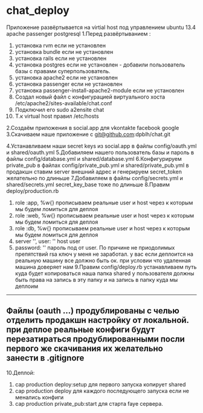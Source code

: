 chat_deploy
===========
Приложение развёртывается на virtial host под управлением ubuntu 13.4 apache passenger postgresql
1.Перед развёртыванием :
  1. установка rvm если не установлен
  2. установка bundle если не установлен
  3. установка rails если не установлен
  4. установка postgres если не установлен
    - добавили пользователь базы с правами суперпользователь.
  5. установка apache2 если не установлен
  6. установка passenger если не установлен
  7. установка passenger-install-apache2-module если не установлен
  8. Создал новый файл с конфигурацией виртуального хоста /etc/apache2/sites-available/chat.conf
  9. Подключил его sudo a2ensite chat
  10. Т.к virtual host правил /etc/hosts
  
2.Создаём приложения в social.app для vkontakte facebook google
3.Скачиваем наше приложение с git@github.com:dpblh/chat.git

4.Устанавливаем наши secret keys из social.app в файлы config/oauth.yml и shared/oauth.yml
5.Добавиляем нашего пользователь базы и пароль в файлы config/database.yml и shared/database.yml
6.Конфигурируем private_pub в файлах config/private_pub.yml и shared/private_pub.yml в продакшн ставим server внешний адрес и генерируем secret_token желательно по длиньше
7.Добавиляем в файлы config/secrets.yml и shared/secrets.yml secret_key_base тоже по длиньше
8.Правим deploy/production.rb
  1. role :app, %w{} прописываем реальные user и host через к которым мы будем ломиться для деплоя
  2. role :web, %w{} прописываем реальные user и host через к которым мы будем ломиться для деплоя
  3. role :db,  %w{} прописываем реальные user и host через к которым мы будем ломиться для деплоя
  4. server '', user: '' host user
  5. password: '' пароль под от user. По причине не приодолимых препятствий rsa ключ у меня не заработал.
  у вас еcли деплоится на реальную машину все должно быть ок. при условии что удаленная машина доверяет нам
9.Правим config/deploy.rb устанавливаем путь куда будет копироваться наша папка shared у пользователя должны быть права
на запись в эту папку и на запись в папку куда мы деплоим
  
-------------
Файлы (oauth ...) продублированы с челью отделить продакшн настройку от локальной. 
при деплое реальные конфиги будут перезатираться продублированными
посли первого же скачивания их желательно занести в .gitignore
---------
10.Деплой:
  1. cap production deploy:setup для первого запуска копирует shared
  2. cap production deploy для каждого последующего запуска если не менались конфиги
  3. cap production private_pub:start для старта faye сервера.
